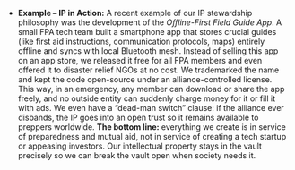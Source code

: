- **Example – IP in Action:** A recent example of our IP stewardship philosophy was the development of the _Offline-First Field Guide App_. A small FPA tech team built a smartphone app that stores crucial guides (like first aid instructions, communication protocols, maps) entirely offline and syncs with local Bluetooth mesh. Instead of selling this app on an app store, we released it free for all FPA members and even offered it to disaster relief NGOs at no cost. We trademarked the name and kept the code open-source under an alliance-controlled license. This way, in an emergency, any member can download or share the app freely, and no outside entity can suddenly charge money for it or fill it with ads. We even have a “dead-man switch” clause: if the alliance ever disbands, the IP goes into an open trust so it remains available to preppers worldwide. **The bottom line:** everything we create is in service of preparedness and mutual aid, not in service of creating a tech startup or appeasing investors. Our intellectual property stays in the vault precisely so we can break the vault open when society needs it.